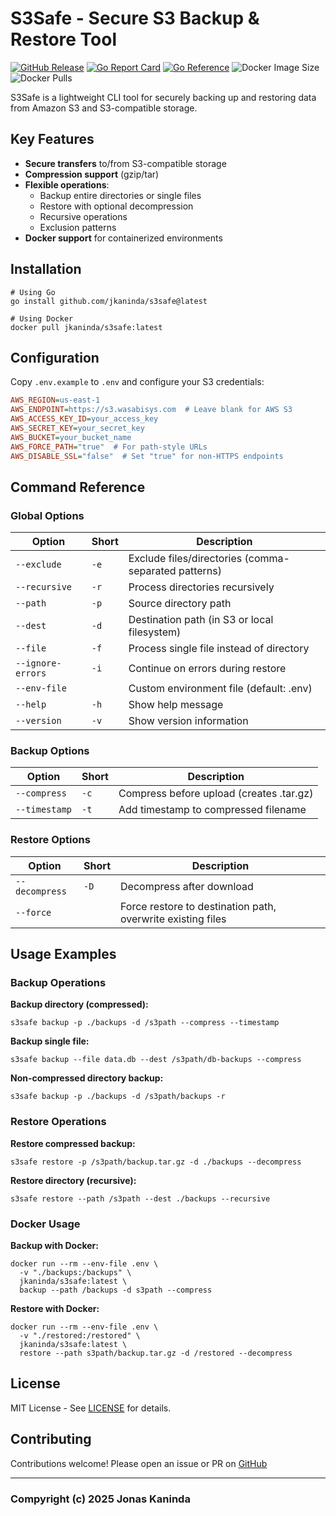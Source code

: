 # S3Safe - Secure S3 Backup & Restore Tool

[![GitHub Release](https://img.shields.io/github/v/release/jkaninda/s3safe)](https://github.com/jkaninda/s3safe/releases)
[![Go Report Card](https://goreportcard.com/badge/github.com/jkaninda/s3safe)](https://goreportcard.com/report/github.com/jkaninda/s3safe)
[![Go Reference](https://pkg.go.dev/badge/github.com/jkaninda/s3safe.svg)](https://pkg.go.dev/github.com/jkaninda/s3safe)
![Docker Image Size](https://img.shields.io/docker/image-size/jkaninda/s3safe?style=flat-square)
![Docker Pulls](https://img.shields.io/docker/pulls/jkaninda/s3safe?style=flat-square)

S3Safe is a lightweight CLI tool for securely backing up and restoring data from Amazon S3 and S3-compatible storage.

## Key Features
- **Secure transfers** to/from S3-compatible storage
- **Compression support** (gzip/tar)
- **Flexible operations**:
    - Backup entire directories or single files
    - Restore with optional decompression
    - Recursive operations
    - Exclusion patterns
- **Docker support** for containerized environments

## Installation
```shell
# Using Go
go install github.com/jkaninda/s3safe@latest

# Using Docker
docker pull jkaninda/s3safe:latest
```

## Configuration
Copy `.env.example` to `.env` and configure your S3 credentials:

```ini
AWS_REGION=us-east-1
AWS_ENDPOINT=https://s3.wasabisys.com  # Leave blank for AWS S3
AWS_ACCESS_KEY_ID=your_access_key
AWS_SECRET_KEY=your_secret_key
AWS_BUCKET=your_bucket_name
AWS_FORCE_PATH="true"  # For path-style URLs
AWS_DISABLE_SSL="false"  # Set "true" for non-HTTPS endpoints
```

## Command Reference

### Global Options
| Option            | Short | Description                                          |
|-------------------|-------|------------------------------------------------------|
| `--exclude`       | `-e`  | Exclude files/directories (comma-separated patterns) |
| `--recursive`     | `-r`  | Process directories recursively                      |
| `--path`          | `-p`  | Source directory path                                |
| `--dest`          | `-d`  | Destination path (in S3 or local filesystem)         |
| `--file`          | `-f`  | Process single file instead of directory             |
| `--ignore-errors` | `-i`  | Continue on errors during restore                    |
| `--env-file`      |       | Custom environment file (default: .env)              |
| `--help`          | `-h`  | Show help message                                    |
| `--version`       | `-v`  | Show version information                             |

### Backup Options
| Option          | Short | Description                                |
|-----------------|-------|--------------------------------------------|
| `--compress`    | `-c`  | Compress before upload (creates .tar.gz)   |
| `--timestamp`   | `-t`  | Add timestamp to compressed filename       |

### Restore Options
| Option         | Short | Description                                                 |
|----------------|-------|-------------------------------------------------------------|
| `--decompress` | `-D`  | Decompress after download                                   |
| `--force`      |       | Force restore to destination path, overwrite existing files |

## Usage Examples

### Backup Operations

**Backup directory (compressed):**
```shell
s3safe backup -p ./backups -d /s3path --compress --timestamp
```

**Backup single file:**

```shell
s3safe backup --file data.db --dest /s3path/db-backups --compress
```

**Non-compressed directory backup:**
```shell
s3safe backup -p ./backups -d /s3path/backups -r
```

### Restore Operations
**Restore compressed backup:**
```shell
s3safe restore -p /s3path/backup.tar.gz -d ./backups --decompress
```

**Restore directory (recursive):**

```shell
s3safe restore --path /s3path --dest ./backups --recursive
```

### Docker Usage
**Backup with Docker:**
```shell
docker run --rm --env-file .env \
  -v "./backups:/backups" \
  jkaninda/s3safe:latest \
  backup --path /backups -d s3path --compress
```

**Restore with Docker:**
```shell
docker run --rm --env-file .env \
  -v "./restored:/restored" \
  jkaninda/s3safe:latest \
  restore --path s3path/backup.tar.gz -d /restored --decompress
```

## License
MIT License - See [LICENSE](LICENSE) for details.

## Contributing
Contributions welcome! Please open an issue or PR on [GitHub](https://github.com/jkaninda/s3safe)


---
### Compyright (c) 2025 Jonas Kaninda

